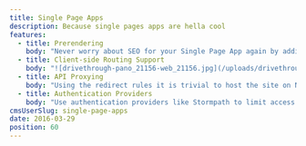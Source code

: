 ```yaml
---
title: Single Page Apps
description: Because single pages apps are hella cool
features:
  - title: Prerendering
    body: "Never worry about SEO for your Single Page App again by adding netlify's prerendering backend. [Read all about prerendering in our documentation](https://www.netlify.com/docs/prerendering)"
  - title: Client-side Routing Support
    body: "![drivethrough-pano_21156-web_21156.jpg](/uploads/drivethrough-pano_21156-web_21156.jpg)\nWe will support all clients on their side with support along their route... Never fear again (?)"
  - title: API Proxying
    body: "Using the redirect rules it is trivial to host the site on Netlify, but route all the API calls to your own backend. [See Redirects docs](/docs/redirects.html)"
  - title: Authentication Providers
    body: "Use authentication providers like Stormpath to limit access to your site. Ideal for running private documentation for your global marketing, developer or sales teams integrated with 3rd party auth providers."
cmsUserSlug: single-page-apps
date: 2016-03-29
position: 60
---
```


